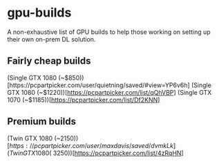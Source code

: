 # gpu-builds
A non-exhaustive list of GPU builds to help those working on setting up their own on-prem DL solution.

## Fairly cheap builds
(Single GTX 1080 (~$850))[https://pcpartpicker.com/user/quietning/saved/#view=YP6v6h]
(Single GTX 1080 (~$1220))[https://pcpartpicker.com/list/qQhVBP]
(Single GTX 1070 (~$1185))[https://pcpartpicker.com/list/Df2KNN]

## Premium builds
(Twin GTX 1080 (~$2150))[https://pcpartpicker.com/user/maxdavis/saved/dvmkLk]
(Twin GTX 1080 (~$3250))[https://pcpartpicker.com/list/4zRqHN]
